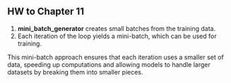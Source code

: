 ## HW to Chapter 11



1. **mini_batch_generator** creates small batches from the training data.
2. Each iteration of the loop yields a mini-batch, which can be used for training.

This mini-batch approach ensures that each iteration uses a smaller set of data, speeding up computations and allowing models to handle larger datasets by breaking them into smaller pieces.

